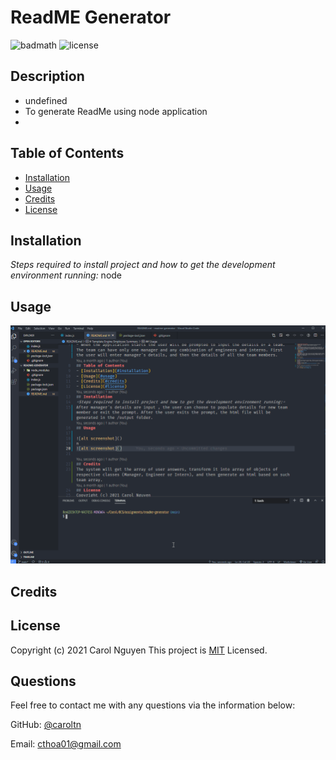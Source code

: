 # ReadME Generator
![badmath](https://img.shields.io/github/languages/top/nielsenjared/badmath)
![license](https://img.shields.io/badge/license-MIT-brightgreen)
## Description
- undefined
- To generate ReadMe using node application
- 
## Table of Contents
- [Installation](#installation)
- [Usage](#usage)
- [Credits](#credits)
- [License](#license)
## Installation
*Steps required to install project and how to get the development environment running:*
node
## Usage

![alt screenshot](demo.gif)

## Credits

## License
Copyright (c) 2021 Carol Nguyen
This project is [MIT](https://choosealicense.com/licenses/mit/) Licensed.
## Questions

Feel free to contact me with any questions via the information below:

GitHub: [@caroltn](https://github.com/caroltn)

Email: [cthoa01@gmail.com](cthoa01@gmail.com)